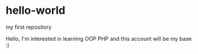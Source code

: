 # hello-world
my first repository

Hello, I'm interested in learning OOP PHP and this account will be my base :)
